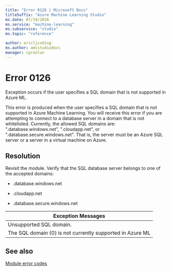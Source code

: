```yaml
---
title: "Error 0126 | Microsoft Docs"
titleSuffix: "Azure Machine Learning Studio"
ms.date: 07/19/2016
ms.service: "machine-learning"
ms.subservice: "studio"
ms.topic: "reference"

author: ericlicoding
ms.author: amlstudiodocs
manager: cgronlun
---
```

# Error 0126  
 Exception occurs if the user specifies a SQL domain that is not supported in Azure ML.  
  
 This error is produced when the user specifies a SQL domain that is not supported in Azure Machine Learning. You will receive this error if you are attempting to connect to a database server in a domain that is not whitelisted. Currently, the allowed SQL domains are: ".database.windows.net", ".cloudapp.net", or ".database.secure.windows.net". That is, the server must be an Azure SQL server or a server in a virtual machine on Azure.  
  
## Resolution  
 Revisit the module. Verify that the SQL database server belongs to one of the accepted domains:  
  
-   .database.windows.net  
  
-   .cloudapp.net  
  
-   .database.secure.windows.net  
  
|Exception Messages|  
|------------------------|  
|Unsupported SQL domain.|  
|The SQL domain {0} is not currently supported in Azure ML|  
  
## See also  
 [Module error codes](../machine-learning-module-error-codes.md)
